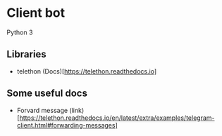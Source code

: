 # Client bot

Python 3

## Libraries
 - telethon (Docs)[https://telethon.readthedocs.io]


## Some useful docs
 - Forvard message (link)[https://telethon.readthedocs.io/en/latest/extra/examples/telegram-client.html#forwarding-messages]

